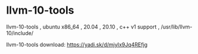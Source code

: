 # llvm-10-tools
llvm-10-tools , ubuntu x86_64 , 20.04 , 20.10 , c++ v1 support , /usr/lib/llvm-10/include/

llvm-10-tools download: https://yadi.sk/d/mjyIx9Jq4REfjg

